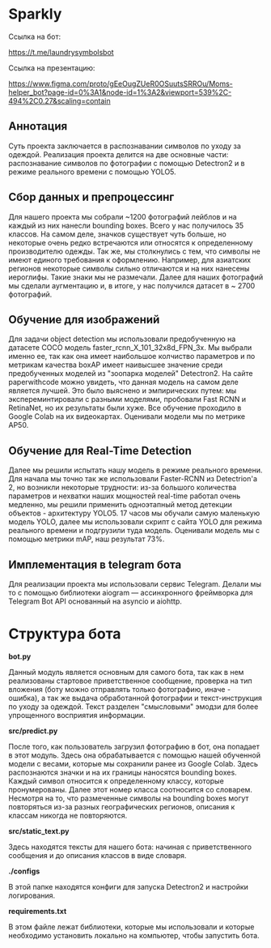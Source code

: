 # Sparkly
Ссылка на бот:

https://t.me/laundrysymbolsbot

Ссылка на презентацию:

https://www.figma.com/proto/gEeOugZUeR0OSuutsSRROu/Moms-helper_bot?page-id=0%3A1&node-id=1%3A2&viewport=539%2C-494%2C0.27&scaling=contain

## Аннотация

Суть проекта заключается в распознавании символов по уходу за одеждой. Реализация проекта делится на две основные части: распознавание символов по фотографии с помощью Detectron2 и в режиме реального времени с помощью YOLO5. 

## Сбор данных и препроцессинг

Для нашего проекта мы собрали ~1200 фотографий лейблов и на каждый из них нанесли bounding boxes. Всего у нас получилось 35 классов. На самом деле, значков существует чуть больше, но некоторые очень редко встречаются или относятся к определенному производителю одежды. Так же, мы столкнулись с тем, что символы не имеют единого требования к оформлению. Например, для азиатских регионов некоторые символы сильно отличаются и на них нанесены иероглифы. Такие знаки мы не размечали.
Далее для наших фотографий мы сделали аугментацию и, в итоге, у нас получился датасет в ~ 2700 фотографий. 

## Обучение для изображений

Для задачи object detection мы использовали предобученную на датасете COCO модель faster_rcnn_X_101_32x8d_FPN_3x. Мы выбрали именно ее, так как она имеет наибольшое колчиство параметров и по метрикам качества boxAP имеет наивысшее значение среди предобученных моделей из "зоопарка моделей" Detectron2. На сайте paperwithcode можно увидеть, что данная модель на самом деле является лучшей. Это было выяснено и эмпирических путем: мы экспереминтировали с разными моделями, пробовали Fast RCNN и RetinaNet, но их результаты были хуже. Все обучение проходило в Google Colab на их видеокартах. Оценивали модели мы по метрике AP50.

## Обучение для Real-Time Detection 

Далее мы решили испытать нашу модель в режиме реального времени. Для начала мы точно так же использовали Faster-RCNN из Detectrion'a 2, но возникли некоторые трудности: из-за большого количества параметров и нехватки наших мощностей real-time работал очень медленно, мы решили применить одноэтапный метод детекции объектов - архитектуру YOLO5. 17 часов мы обучали самую маленькую модель YOLO, далее мы использовали скрипт с сайта YOLO для режима реального времени и подгрузили туда модель. Оценивали модель мы с помощью метрики mAP, наш результат 73%. 

## Имплементация в telegram бота

Для реализации проекта мы использовали сервис Telegram. Делали мы то с помощью библиотеки aiogram — ассинхронного фреймворка для Telegram Bot API основанный на asyncio и aiohttp.

# Структура бота 

**bot.py**

Данный модуль является основным для самого бота, так как в нем реализованы стартовое приветственное сообщение, проверка на тип вложения (боту можно отправлять только фотографию, иначе - ошибка), а так же выдача обработанной фотографии и текст-инструкция по уходу за одеждой. Текст разделен "смысловыми" эмодзи для более упрощенного восприятия информации. 

**src/predict.py**

После того, как пользователь загрузил фотографию в бот, она попадает в этот модуль. Здесь она обрабатывается с помощью нашей обученной модели с весами, которые мы сохранили ранее из Google Colab. Здесь распознаются значки и на их границы наносятся bounding boxes. Каждый символ относится к определенному классу, которые пронумерованы. Далее этот номер класса соотносится со словарем. Несмотря на то, что размеченные символы на bounding boxes могут повторяться из-за разных географических регионов, описания к классам никогда не повторяются.

**src/static_text.py**

Здесь находятся тексты для нашего бота: начиная с приветственного сообщения и до описания классов в виде словаря. 

**./configs**

В этой папке находятся конфиги для запуска Detectron2 и настройки логирования.

**requirements.txt**

В этом файле лежат библиотеки, которые мы использовали и которые необходимо установить локально на компьютер, чтобы запустить бота. 


